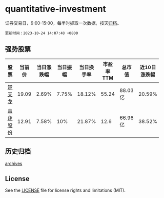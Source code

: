 # quantitative-investment

证券交易日，9:00-15:00，每半时抓取一次数据，按天[归档](archives)。

`更新时间：2023-10-24 14:07:40 +0800`

## 强势股票

|股票|当前价|当日涨跌幅|当日振幅|当日换手率|市盈率TTM|总市值|近10日涨跌幅|
|----|----|----|----|----|----|----|----|
|[楚天龙](https://xueqiu.com/S/SZ003040)|19.09|2.69%|7.75%|18.12%|55.24|88.03亿|20.59%|
|[吉翔股份](https://xueqiu.com/S/SH603399)|12.91|7.58%|10%|21.87%|12.6|66.96亿|38.52%|

## 历史归档

[archives](archives)

## License

See the [LICENSE](LICENSE) file for license rights and limitations (MIT).